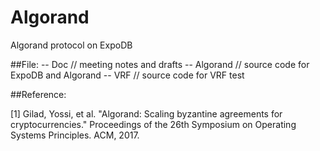 # Algorand
Algorand protocol on ExpoDB

##File:
-- Doc // meeting notes and drafts
-- Algorand // source code for ExpoDB and Algorand
-- VRF // source code for VRF test

##Reference:

[1] Gilad, Yossi, et al. "Algorand: Scaling byzantine agreements for cryptocurrencies." Proceedings of the 26th Symposium on Operating Systems Principles. ACM, 2017.